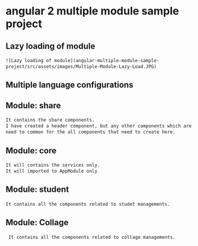 # angular 2 multiple module sample project

## Lazy loading of module
    ![Lazy loading of module](angular-multiple-module-sample-project/src/assets/images/Multiple-Module-Lazy-Load.JPG)
## Multiple language configurations

## Module: share 

    It contains the share components. 
    I have created a header component, but any other components which are need to common for the all components that need to create here.

## Module: core

    It will contains the services only.
    It will imported to AppModule only

## Module: student

    It contains all the components related to studet managements.

## Module: Collage

     It contains all the components related to collage managements.
